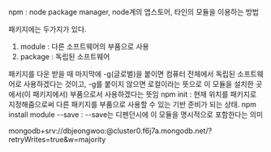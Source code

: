 
npm : node package manager, node계의 앱스토어, 타인의 모듈을 이용하는 방법

패키지에는 두가지가 있다.
1. module : 다른 소프트웨어의 부품으로 사용 
2. package : 독립된 소프트웨어 

패키지를 다운 받을 때 마지막에 -g(글로벌)을 붙이면 컴퓨터 전체에서 독립된 소프트웨어로 사용하겠다는 것이고,
-g를 붙이지 않으면 로컬이라는 뜻으로 이 모듈을 설치한 곳에서(이 패키지에서) 부품으로서 사용하겠다는 뜻임
npm init : 현재 위치를 패키지로 지정해줌으로써 다른 패키지를 부품으로 사용할 수 있는 기반 준비가 되는 상태.
npm install module --save : --save는 디펜던시에 이 모듈을 명시적으로 포함한다는 의미




mongodb+srv://dbjeongwoo:<password>@cluster0.f6j7a.mongodb.net/<dbname>?retryWrites=true&w=majority
